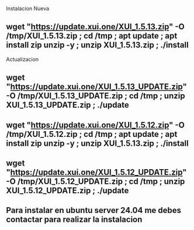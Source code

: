 Instalacion Nueva
## wget "https://update.xui.one/XUI_1.5.13.zip" -O /tmp/XUI_1.5.13.zip ; cd /tmp ; apt update ; apt install zip unzip -y ; unzip XUI_1.5.13.zip ; ./install
Actualizacion
## wget "https://update.xui.one/XUI_1.5.13_UPDATE.zip" -O /tmp/XUI_1.5.13_UPDATE.zip ; cd /tmp ; unzip XUI_1.5.13_UPDATE.zip ; ./update

## wget "https://update.xui.one/XUI_1.5.12.zip" -O /tmp/XUI_1.5.12.zip ; cd /tmp ; apt update ; apt install zip unzip -y ; unzip XUI_1.5.13.zip ; ./install
## wget "https://update.xui.one/XUI_1.5.12_UPDATE.zip" -O /tmp/XUI_1.5.12_UPDATE.zip ; cd /tmp ; unzip XUI_1.5.12_UPDATE.zip ; ./update

## Para instalar en ubuntu server 24.04 me debes contactar para realizar la instalacion

